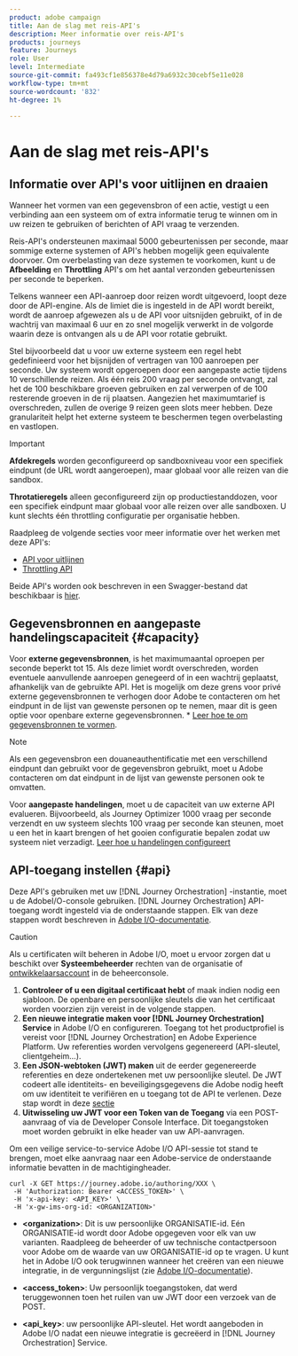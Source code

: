 ```yaml
---
product: adobe campaign
title: Aan de slag met reis-API's
description: Meer informatie over reis-API's
products: journeys
feature: Journeys
role: User
level: Intermediate
source-git-commit: fa493cf1e856378e4d79a6932c30cebf5e11e028
workflow-type: tm+mt
source-wordcount: '832'
ht-degree: 1%

---
```


# Aan de slag met reis-API&#39;s

## Informatie over API&#39;s voor uitlijnen en draaien

Wanneer het vormen van een gegevensbron of een actie, vestigt u een verbinding aan een systeem om of extra informatie terug te winnen om in uw reizen te gebruiken of berichten of API vraag te verzenden.

Reis-API&#39;s ondersteunen maximaal 5000 gebeurtenissen per seconde, maar sommige externe systemen of API&#39;s hebben mogelijk geen equivalente doorvoer. Om overbelasting van deze systemen te voorkomen, kunt u de **Afbeelding** en **Throttling** API&#39;s om het aantal verzonden gebeurtenissen per seconde te beperken.

Telkens wanneer een API-aanroep door reizen wordt uitgevoerd, loopt deze door de API-engine. Als de limiet die is ingesteld in de API wordt bereikt, wordt de aanroep afgewezen als u de API voor uitsnijden gebruikt, of in de wachtrij van maximaal 6 uur en zo snel mogelijk verwerkt in de volgorde waarin deze is ontvangen als u de API voor rotatie gebruikt.

Stel bijvoorbeeld dat u voor uw externe systeem een regel hebt gedefinieerd voor het bijsnijden of vertragen van 100 aanroepen per seconde. Uw systeem wordt opgeroepen door een aangepaste actie tijdens 10 verschillende reizen. Als één reis 200 vraag per seconde ontvangt, zal het de 100 beschikbare groeven gebruiken en zal verwerpen of de 100 resterende groeven in de rij plaatsen. Aangezien het maximumtarief is overschreden, zullen de overige 9 reizen geen slots meer hebben. Deze granulariteit helpt het externe systeem te beschermen tegen overbelasting en vastlopen.

>[!IMPORTANT]
>
>**Afdekregels** worden geconfigureerd op sandboxniveau voor een specifiek eindpunt (de URL wordt aangeroepen), maar globaal voor alle reizen van die sandbox.
>
>**Throtatieregels** alleen geconfigureerd zijn op productiestanddozen, voor een specifiek eindpunt maar globaal voor alle reizen over alle sandboxen. U kunt slechts één throttling configuratie per organisatie hebben.

Raadpleeg de volgende secties voor meer informatie over het werken met deze API&#39;s:

* [API voor uitlijnen](capping.md)
* [Throttling API](throttling.md)

Beide API&#39;s worden ook beschreven in een Swagger-bestand dat beschikbaar is [hier](https://adobedocs.github.io/JourneyAPI/docs/).

## Gegevensbronnen en aangepaste handelingscapaciteit {#capacity}

Voor **externe gegevensbronnen**, is het maximumaantal oproepen per seconde beperkt tot 15. Als deze limiet wordt overschreden, worden eventuele aanvullende aanroepen genegeerd of in een wachtrij geplaatst, afhankelijk van de gebruikte API. Het is mogelijk om deze grens voor privé externe gegevensbronnen te verhogen door Adobe te contacteren om het eindpunt in de lijst van gewenste personen op te nemen, maar dit is geen optie voor openbare externe gegevensbronnen. * [Leer hoe te om gegevensbronnen te vormen](../datasource/about-data-sources.md).

>[!NOTE]
>
>Als een gegevensbron een douaneauthentificatie met een verschillend eindpunt dan gebruikt voor de gegevensbron gebruikt, moet u Adobe contacteren om dat eindpunt in de lijst van gewenste personen ook te omvatten.

Voor **aangepaste handelingen**, moet u de capaciteit van uw externe API evalueren. Bijvoorbeeld, als Journey Optimizer 1000 vraag per seconde verzendt en uw systeem slechts 100 vraag per seconde kan steunen, moet u een het in kaart brengen of het gooien configuratie bepalen zodat uw systeem niet verzadigt. [Leer hoe u handelingen configureert](../action/action.md)

## API-toegang instellen {#api}

Deze API&#39;s gebruiken met uw [!DNL Journey Orchestration] -instantie, moet u de AdobeI/O-console gebruiken. [!DNL Journey Orchestration] API-toegang wordt ingesteld via de onderstaande stappen. Elk van deze stappen wordt beschreven in [Adobe I/O-documentatie](https://www.adobe.io/authentication/auth-methods.html#!AdobeDocs/adobeio-auth/master/AuthenticationOverview/ServiceAccountIntegration.md).

>[!CAUTION]
>
>Als u certificaten wilt beheren in Adobe I/O, moet u ervoor zorgen dat u beschikt over <b>Systeembeheerder</b> rechten van de organisatie of [ontwikkelaarsaccount](https://helpx.adobe.com/enterprise/using/manage-developers.html) in de beheerconsole.

1. **Controleer of u een digitaal certificaat hebt** of maak indien nodig een sjabloon. De openbare en persoonlijke sleutels die van het certificaat worden voorzien zijn vereist in de volgende stappen.
1. **Een nieuwe integratie maken voor [!DNL Journey Orchestration] Service** in Adobe I/O en configureren. Toegang tot het productprofiel is vereist voor [!DNL Journey Orchestration] en Adobe Experience Platform. Uw referenties worden vervolgens gegenereerd (API-sleutel, clientgeheim...).
1. **Een JSON-webtoken (JWT) maken** uit de eerder gegenereerde referenties en deze ondertekenen met uw persoonlijke sleutel. De JWT codeert alle identiteits- en beveiligingsgegevens die Adobe nodig heeft om uw identiteit te verifiëren en u toegang tot de API te verlenen. Deze stap wordt in deze [sectie](https://www.adobe.io/authentication/auth-methods.html#!AdobeDocs/adobeio-auth/master/JWT/JWT.md)
1. **Uitwisseling uw JWT voor een Token van de Toegang** via een POST-aanvraag of via de Developer Console Interface. Dit toegangstoken moet worden gebruikt in elke header van uw API-aanvragen.

Om een veilige service-to-service Adobe I/O API-sessie tot stand te brengen, moet elke aanvraag naar een Adobe-service de onderstaande informatie bevatten in de machtigingheader.

```
curl -X GET https://journey.adobe.io/authoring/XXX \
 -H 'Authorization: Bearer <ACCESS_TOKEN>' \
 -H 'x-api-key: <API_KEY>' \
 -H 'x-gw-ims-org-id: <ORGANIZATION>'
```

* **&lt;organization>**: Dit is uw persoonlijke ORGANISATIE-id. Eén ORGANISATIE-id wordt door Adobe opgegeven voor elk van uw varianten. Raadpleeg de beheerder of uw technische contactpersoon voor Adobe om de waarde van uw ORGANISATIE-id op te vragen. U kunt het in Adobe I/O ook terugwinnen wanneer het creëren van een nieuwe integratie, in de vergunningslijst (zie <a href="https://www.adobe.io/authentication.html">Adobe I/O-documentatie</a>).

* **&lt;access_token>**: Uw persoonlijk toegangstoken, dat werd teruggewonnen toen het ruilen van uw JWT door een verzoek van de POST.

* **&lt;api_key>**: uw persoonlijke API-sleutel. Het wordt aangeboden in Adobe I/O nadat een nieuwe integratie is gecreëerd in [!DNL Journey Orchestration] Service.
